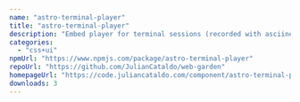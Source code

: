 ```yaml
---
name: "astro-terminal-player"
title: "astro-terminal-player"
description: "Embed player for terminal sessions (recorded with asciinema) in your Astro project.\nUsing asciinema player under the hood.\nComes with full asciinema player settings support, typings and docs hints."
categories:
  - "css+ui"
npmUrl: "https://www.npmjs.com/package/astro-terminal-player"
repoUrl: "https://github.com/JulianCataldo/web-garden"
homepageUrl: "https://code.juliancataldo.com/component/astro-terminal-player"
downloads: 3
---
```


